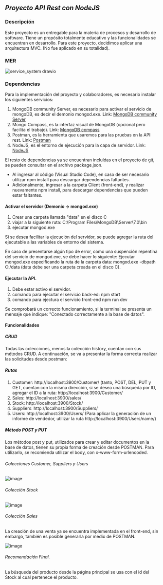 ## ***Proyecto API Rest con NodeJS***

### **Descripción**

Este proyecto es un entregable para la materia de procesos y desarrollo de software. Tiene un propósito totalmente educativo y las funcionalidades se encuentran en desarrollo.
Para este proyecto, decidimos aplicar una arquitectura MVC. (No fue aplicado en su totalidad).

### MER

![service_system drawio](https://github.com/SebastianH03/service-university-system/assets/85850681/23a85eff-ff76-41b9-aa4e-483e6f987089)

### **Dependencias**

Para la implementación del proyecto y colaboradores, es necesario instalar los siguientes servicios:

1. MongoDB community Server, es necesario para activar el servicio de mongoDB, es decir el demonio mongod.exe. Link: [MongoDB community Server](https://www.mongodb.com/try/download/community)
2. Mongo Compass, es la interfaz visual de MongoDB (opcional pero facilita el trabajo). Link: [MongoDB compass](https://www.mongodb.com/products/tools/compass)
3. Postman, es la herramienta que usaremos para las pruebas en la API rest. Link: [Postman](https://www.postman.com/downloads/)
4. NodeJS, es el entorno de ejecución para la capa de servidor. Link: [NodeJS](https://nodejs.org/en)

El resto de dependencias ya se encuentran incluídas en el proyecto de git, se pueden consultar en el archivo package.json.

* Al ingresar al código (Visual Studio Code), en caso de ser necesario utilizar npm install para descargar dependencias faltantes.
* Adicionalmente, ingresar a la carpeta Client (front-end), y realizar nuevamente npm install, para descargar dependencias que pueden estar faltantes.

#### Activar el servidor (Demonio -> mongod.exe)

1. Crear una carpeta llamada "data" en el disco C
2. viajar a la siguiente ruta: C:\Program Files\MongoDB\Server\7.0\bin
3. ejecutar mongod.exe

Si se desea facilitar la ejecución del servidor, se puede agregar la ruta del ejecutable a las variables de entorno del sistema.

En caso de presentarse algún tipo de error, como una suspención repentina del servicio de mongod.exe, se debe hacer lo siguiente:
Ejecutar mongod.exe especificando la ruta de la carpeta data: mongod.exe -dbpath C:/data (data debe ser una carpeta creada en el disco C).

#### Ejecutar la API.

1. Debe estar activo el servidor.
2. comando para ejecutar el servicio back-ed: npm start
3. comando para ejectura el servicio front-end npm run dev

Se comprobará un correcto funcionamiento, si la terminal se presenta un mensaje que indique: "Conectado correctamente a la base de datos".

#### Funcionalidades

##### CRUD

Todas las colecciones, menos la colección history, cuentan con sus métodos CRUD.
A continuación, se va a presentar la forma correcta realizar las solicitudes desde postman:

##### Rutas

1. Customer: http://localhost:3900/Customer/ (tanto, POST, DEL, PUT y GET, cuentan con la misma dirección, si se desea una búsqueda por ID, agregar el ID a la ruta: http://localhost:3900/Customer/<id>
2. Sales: http://localhost:3900/sales/
3. Stock: http://localhost:3900/Stock/
4. Suppliers: http://localhost:3900/Suppliers/
5. Users: http://localhost:3900/Users/ (Para aplicar la generación de un informe de vendedor, utilizar la ruta http://localhost:3900/Users/name/<nombreDelVendedor>)

##### Método POST y PUT

Los métodos post y put, utilizados para crear y editar documentos en la base de datos, tienen su propia forma de creación desde POSTMAN. Para utilizarlo, se recomienda utilizar el body, con x-www-form-urlencoded.

###### Colecciones Customer, Suppliers y Users

![image](https://github.com/SebastianH03/Api-Sales/assets/85850681/036b3347-d938-4995-b63b-897e50fb05e2)

###### Colección Stock

![image](https://github.com/SebastianH03/Api-Sales/assets/85850681/01af5fb1-ee69-4755-afa1-71cd2823df96)

###### Colección Sales

La creación de una venta ya se encuentra implementada en el front-end, sin embargo, también es posible generarla por medio de POSTMAN.

![image](https://github.com/SebastianH03/Api-Sales/assets/85850681/229d6bc4-7268-487e-b66d-8c7a35cfd270)

###### Recomendación Final.

La búsqueda del producto desde la página principal se usa con el id del Stock al cual pertenece el producto.











